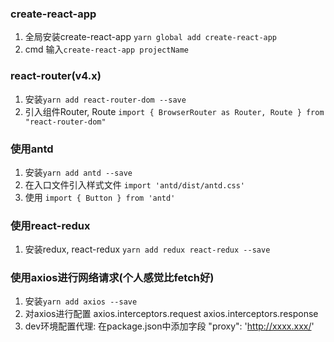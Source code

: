 ### create-react-app
1. 全局安装create-react-app `yarn global add create-react-app`
2. cmd 输入`create-react-app projectName`

### react-router(v4.x)
1. 安装`yarn add react-router-dom --save`
2. 引入组件Router, Route `import { BrowserRouter as Router, Route } from "react-router-dom"`

### 使用antd
1. 安装`yarn add antd --save`
2. 在入口文件引入样式文件 `import 'antd/dist/antd.css'`
3. 使用 `import { Button } from 'antd'`

### 使用react-redux
1. 安装redux, react-redux `yarn add redux react-redux --save`

### 使用axios进行网络请求(个人感觉比fetch好)
1. 安装`yarn add axios --save`
2. 对axios进行配置 axios.interceptors.request axios.interceptors.response
3. dev环境配置代理: 在package.json中添加字段 "proxy": 'http://xxxx.xxx/'